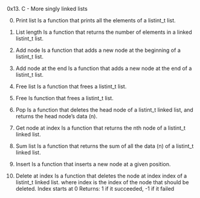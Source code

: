 0x13. C - More singly linked lists

0. Print list
Is a function that prints all the elements of a listint_t list.

1. List length
Is a function that returns the number of elements in a linked listint_t list.

2. Add node
Is a function that adds a new node at the beginning of a listint_t list.

3. Add node at the end
Is a function that adds a new node at the end of a listint_t list.

4. Free list
Is  a function that frees a listint_t list.

5. Free
Is function that frees a listint_t list.

6. Pop
Is  a function that deletes the head node of a listint_t linked list, and returns the head node’s data (n).

7. Get node at index
Is a function that returns the nth node of a listint_t linked list.

8. Sum list
Is a function that returns the sum of all the data (n) of a listint_t linked list.

9. Insert
Is a function that inserts a new node at a given position.

10. Delete at index
Is  a function that deletes the node at index index of a listint_t linked list.
where index is the index of the node that should be deleted. Index starts at 0
Returns: 1 if it succeeded, -1 if it failed

